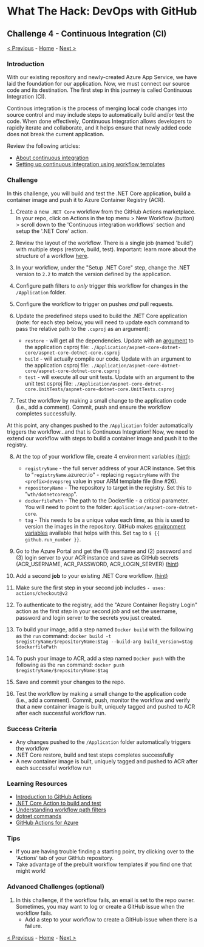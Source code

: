 # What The Hack: DevOps with GitHub

## Challenge 4 - Continuous Integration (CI)

[< Previous](challenge03.md) - [Home](../readme.md) - [Next >](challenge05.md)

### Introduction

With our existing repository and newly-created Azure App Service, we have laid the foundation for our application. Now, we must connect our source code and its destination. The first step in this journey is called Continuous Integration (CI). 

Continous integration is the process of merging local code changes into source control and may include steps to automatically build and/or test the code. When done effectively, Continuous Integration allows developers to rapidly iterate and collaborate, and it helps ensure that newly added code does not break the current application. 

Review the following articles:
- [About continuous integration](https://docs.github.com/en/actions/building-and-testing-code-with-continuous-integration/about-continuous-integration)
- [Setting up continuous integration using workflow templates](https://docs.github.com/en/actions/building-and-testing-code-with-continuous-integration/setting-up-continuous-integration-using-github-actions)

### Challenge

In this challenge, you will build and test the .NET Core application, build a container image and push it to Azure Container Registry (ACR). 

1. Create a new `.NET Core` workflow from the GitHub Actions marketplace. In your repo, click on Actions in the top menu > New Workflow (button) > scroll down to the 'Continuous integration workflows' section and setup the '.NET Core' action.

2. Review the layout of the workflow. There is a single job (named 'build') with multiple steps (restore, build, test). Important: learn more about the structure of a workflow [here](https://docs.github.com/en/free-pro-team@latest/actions/learn-github-actions/introduction-to-github-actions).

3. In your workflow, under the "Setup .NET Core" step, change the .NET version to `2.2` to match the version defined by the application.

4. Configure path filters to *only* trigger this workflow for changes in the `/Application` folder.

5. Configure the workflow to trigger on pushes *and* pull requests.

6. Update the predefined steps used to build the .NET Core application (note: for each step below, you will need to update each command to pass the relative path to the  `.csproj` as an argument):
   - `restore` - will get all the dependencies. Update with an [argument](https://docs.microsoft.com/en-us/dotnet/core/tools/dotnet-build#arguments) to the application csproj file: `./Application/aspnet-core-dotnet-core/aspnet-core-dotnet-core.csproj`
   - `build` - will actually compile our code. Update with an argument to the application csproj file: `./Application/aspnet-core-dotnet-core/aspnet-core-dotnet-core.csproj`
   - `test` - will execute all our unit tests. Update with an argument to the unit test csproj file: `./Application/aspnet-core-dotnet-core.UnitTests/aspnet-core-dotnet-core.UnitTests.csproj` 

7. Test the workflow by making a small change to the application code (i.e., add a comment). Commit, push and ensure the workflow completes successfully.

At this point, any changes pushed to the `/Application` folder automatically triggers the workflow...and that is Continuous Integration! Now, we need to extend our workflow with steps to build a container image and push it to the registry.

8. At the top of your workflow file, create 4 environment variables [(hint)](https://docs.github.com/en/free-pro-team@latest/actions/reference/workflow-syntax-for-github-actions#env):

    - `registryName` - the full server address of your ACR instance. Set this to "`registryName`.azurecr.io" - replacing `registryName` with the `<prefix>devopsreg` value in your ARM template file (line #26). 
    - `repositoryName` - The repository to target in the registry. Set this to "`wth/dotnetcoreapp`".
    - `dockerfilePath` - The path to the Dockerfile - a critical parameter. You will need to point to the folder: `Application/aspnet-core-dotnet-core`.
    - `tag` - This needs to be a unique value each time, as this is used to version the images in the repository. GitHub makes [environment variables](https://docs.github.com/en/free-pro-team@latest/actions/reference/context-and-expression-syntax-for-github-actions#github-context) available that helps with this. Set `tag` to `$ {{ github.run_number }}`.

9. Go to the Azure Portal and get the (1) username and (2) password and (3) login server to your ACR instance and save as GitHub secrets (ACR_USERNAME, ACR_PASSWORD, ACR_LOGIN_SERVER) ([hint](https://docs.microsoft.com/en-us/azure/container-registry/container-registry-authentication#admin-account))

10. Add a second **job** to your existing .NET Core workflow. [(hint)](https://docs.github.com/en/free-pro-team@latest/actions/learn-github-actions/introduction-to-github-actions)

11. Make sure the first step in your second job includes `- uses: actions/checkout@v2`

12. To authenticate to the registry, add the "Azure Container Registry Login" action as the first *step* in your second *job* and set the username, password and login server to the secrets you just created.

13. To build your image, add a step named `Docker build` with the following as the `run` command: `docker build -t $registryName/$repositoryName:$tag --build-arg build_version=$tag $dockerfilePath`

14. To push your image to ACR, add a step named `Docker push` with the following as the `run` command: `docker push $registryName/$repositoryName:$tag`

15. Save and commit your changes to the repo.

16. Test the workflow by making a small change to the application code (i.e., add a comment). Commit, push, monitor the workflow and verify that a new container image is built, uniquely tagged and pushed to ACR after each successful workflow run.

### Success Criteria

- Any changes pushed to the `/Application` folder automatically triggers the workflow 
- .NET Core restore, build and test steps completes successfully
- A new container image is built, uniquely tagged and pushed to ACR after each successful workflow run

### Learning Resources

- [Introduction to GitHub Actions](https://docs.github.com/en/free-pro-team@latest/actions/learn-github-actions/introduction-to-github-actions)
- [.NET Core Action to build and test](https://github.com/actions/starter-workflows/blob/dacfd0a22a5a696b74a41f0b49c98ff41ef88427/ci/dotnet-core.yml)
- [Understanding workflow path filters](https://docs.github.com/en/free-pro-team@latest/actions/reference/workflow-syntax-for-github-actions#onpushpull_requestpaths)
- [dotnet commands](https://docs.microsoft.com/en-us/dotnet/core/tools/dotnet#dotnet-commands)
- [GitHub Actions for Azure](https://github.com/Azure/actions)

### Tips

- If you are having trouble finding a starting point, try clicking over to the 'Actions' tab of your GitHub repository. 
- Take advantage of the prebuilt workflow templates if you find one that might work! 

### Advanced Challenges (optional)

1. In this challenge, if the workflow fails, an email is set to the repo owner. Sometimes, you may want to log or create a GitHub issue when the workflow fails.
    - Add a step to your workflow to create a GitHub issue when there is a failure.

[< Previous](challenge03.md) - [Home](../readme.md) - [Next >](challenge05.md)